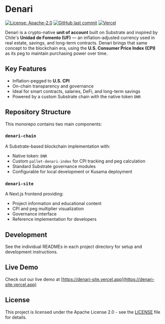 # Denari

[![License: Apache-2.0](https://img.shields.io/badge/License-Apache%202.0-blue.svg)](https://opensource.org/licenses/Apache-2.0)
[![GitHub last commit](https://img.shields.io/github/last-commit/ArsCodeAmatoria/denari)](https://github.com/ArsCodeAmatoria/denari/commits/main)
[![Vercel](https://therealsujitk-vercel-badge.vercel.app/?app=denari-site)](https://denari-site.vercel.app)

Denari is a crypto-native **unit of account** built on Substrate and inspired by Chile's **Unidad de Fomento (UF)** — an inflation-adjusted currency used in real estate, savings, and long-term contracts. Denari brings that same concept to the blockchain era, using the **U.S. Consumer Price Index (CPI)** as its peg to maintain purchasing power over time.

## Key Features
- Inflation-pegged to **U.S. CPI**
- On-chain transparency and governance
- Ideal for smart contracts, salaries, DeFi, and long-term savings
- Powered by a custom Substrate chain with the native token `DNR`

## Repository Structure

This monorepo contains two main components:

### `denari-chain`
A Substrate-based blockchain implementation with:
- Native token: `DNR`
- Custom `pallet-denari-index` for CPI tracking and peg calculation
- Standard Substrate governance modules
- Configurable for local development or Kusama deployment

### `denari-site`
A Next.js frontend providing:
- Project information and educational content
- CPI and peg multiplier visualization
- Governance interface
- Reference implementation for developers

## Development

See the individual READMEs in each project directory for setup and development instructions.

## Live Demo

Check out our live demo at [https://denari-site.vercel.app](https://denari-site.vercel.app)

## License

This project is licensed under the Apache License 2.0 - see the [LICENSE](LICENSE) file for details. 